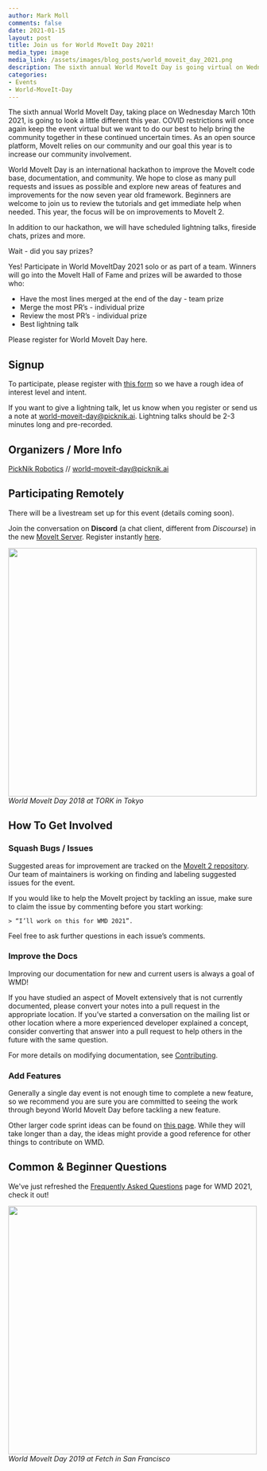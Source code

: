 ```yaml
---
author: Mark Moll
comments: false
date: 2021-01-15
layout: post
title: Join us for World MoveIt Day 2021!
media_type: image
media_link: /assets/images/blog_posts/world_moveit_day_2021.png
description: The sixth annual World MoveIt Day is going virtual on Wednesday, March 10th, 2021
categories:
- Events
- World-MoveIt-Day
---
```


The sixth annual World MoveIt Day, taking place on Wednesday March 10th 2021, is going to look a little different this year. COVID restrictions will once again keep the event virtual but we want to do our best to help bring the community together in these continued uncertain times. As an open source platform, MoveIt relies on our community and our goal this year is to increase our community involvement. 
 
World MoveIt Day is an international hackathon to improve the MoveIt code base, documentation, and community. We hope to close as many pull requests and issues as possible and explore new areas of features and improvements for the now seven year old framework. Beginners are welcome to join us to review the tutorials and get immediate help when needed. This year, the focus will be on improvements to MoveIt 2.
 
In addition to our hackathon, we will have scheduled lightning talks, fireside chats, prizes and more. 
 
Wait - did you say prizes?
 
Yes! Participate in World MoveItDay 2021 solo or as part of a team.  Winners will go into the MoveIt Hall of Fame and prizes will be awarded to those who:
- Have the most lines merged at the end of the day - team prize
- Merge the most PR’s - individual prize
- Review the most PR’s - individual prize
- Best lightning talk
 
Please register for World MoveIt Day here.

## Signup

To participate, please register with [this form](https://forms.gle/JC7j88oip16jqfu18) so we have a rough idea of interest level and intent.

If you want to give a lightning talk, let us know when you register or send us a note at [world-moveit-day@picknik.ai](mailto:world-moveit-day@picknik.ai). Lightning talks should be 2-3 minutes long and pre-recorded. 

## Organizers / More Info

[PickNik Robotics](https://picknik.ai/) // world-moveit-day@picknik.ai

## Participating Remotely

There will be a livestream set up for this event (details coming soon).

Join the conversation on **Discord** (a chat client, different from *Discourse*) in the new [MoveIt Server](https://discord.gg/RrySut8). Register instantly [here](https://discord.gg/RrySut8).

<img src="/assets/images/wmd18/tokyo_os_wmd.jpg" width="500" style="margin-right:20px"/>
<i>World MoveIt Day 2018 at TORK in Tokyo</i>

## How To Get Involved

### Squash Bugs / Issues

Suggested areas for improvement are tracked on the [MoveIt 2 repository](https://github.com/ros-planning/moveit2). Our team of maintainers is working on finding and labeling suggested issues for the event. 

If you would like to help the MoveIt project by tackling an issue, make sure to claim the issue by commenting before you start working:

    > “I’ll work on this for WMD 2021”.

Feel free to ask further questions in each issue’s comments.

### Improve the Docs

Improving our documentation for new and current users is always a goal of WMD!

<!-- need to update for Moveit 2 tutorials when ready -->
<!-- Further needs for documentation and tutorials improvement can be found directly on the [moveit_tutorials issue tracker](https://github.com/ros-planning/moveit_tutorials/issues). -->

If you have studied an aspect of MoveIt extensively that is not currently documented, please convert your notes into a pull request in the appropriate location. If you’ve
started a conversation on the mailing list or other location where a more experienced developer explained a concept, consider converting that answer into a pull request
to help others in the future with the same question.

For more details on modifying documentation, see [Contributing](http://moveit.ros.org/documentation/contributing/).

### Add Features

Generally a single day event is not enough time to complete a new feature, so we recommend you are sure you are committed to seeing the work through beyond World MoveIt Day before tackling a new feature.

Other larger code sprint ideas can be found on [this page](http://moveit.ros.org/documentation/contributing/future_projects/).
While they will take longer than a day, the ideas might provide a good reference for other things to contribute on WMD.

## Common & Beginner Questions

We've just refreshed the [Frequently Asked Questions](/documentation/faqs/) page for WMD 2021, check it out!

<img src="/assets/images/blog_posts/wmd_2019/fetch.jpg" width="500" style="margin-right:20px"/>
<i>World MoveIt Day 2019 at Fetch in San Francisco</i>
